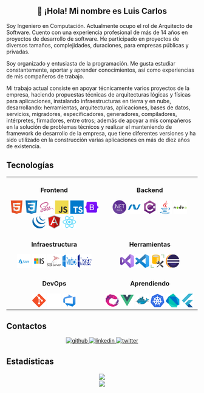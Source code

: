 <h2 align="center">👋 ¡Hola! Mi nombre es Luis Carlos</h2>

Soy Ingeniero en Computación. Actualmente ocupo el rol de Arquitecto de Software. Cuento con una experiencia profesional de más de 14 años en proyectos de desarrollo de software. He participado en proyectos de diversos tamaños, complejidades, duraciones, para empresas públicas y privadas.

Soy organizado y entusiasta de la programación. Me gusta estudiar constantemente, aportar y aprender conocimientos, así como experiencias de mis compañeros de trabajo.

Mi trabajo actual consiste en apoyar técnicamente varios proyectos de la empresa, haciendo propuestas técnicas de arquitecturas lógicas y físicas para aplicaciones, instalando infraestructuras en tierra y en nube, desarrollando: herramientas, arquitecturas, aplicaciones, bases de datos, servicios, migradores, especificadores, generadores, compiladores, intérpretes, firmadores, entre otros; además de apoyar a mis compañeros en la solución de problemas técnicos y realizar el manteniendo de framework de desarrollo de la empresa, que tiene diferentes versiones y ha sido utilizado en la construcción varias aplicaciones en más de diez años de existencia.


## Tecnologías

<div align="center">
  <table>
    <tr>
      <td valign="top" width="50%">
        <div align="center">    
          <h3>Frontend</h3>
          <a href="#"><img title="HTML5" src="./images/html5.svg" width="36" height="36" alt="html5" /></a>
          <a href="#"><img title="CCS3" src="./images/css3.svg" width="36" height="36" alt="css3" /></a>
          <a href="#"><img title="Sass" src="./images/sass.svg" width="36" height="36" alt="sass" /></a>
          <a href="#"><img title="JavaScript" src="./images/javascript.svg" width="36" height="36" alt="javascript" /></a>
          <a href="#"><img title="TypeScript" src="./images/typescript.svg" width="36" height="36" alt="typescript" /></a>
          <a href="#"><img title="Bootstrap" src="./images/bootstrap.svg" width="36" height="36" alt="bootstrap" /></a>
          <a href="#"><img title="jQuery" src="./images/jquery.svg" width="36" height="36" alt="jquery" /></a>
          <a href="#"><img title="Angular" src="./images/angular.svg" width="36" height="36" alt="angular" /></a>
          <a href="#"><img title="React" src="./images/react.svg" width="36" height="36" alt="react" /></a>
        </div>
      </td>
      <td valign="top" width="50%">
        <div align="center">  
          <h3>Backend</h3>
          <a href="#"><img title=".Net Core" src="./images/netcore.svg" width="36" height="36" alt="netcore" /></a>
          <a href="#"><img title=".Net Framework" src="./images/netframework.svg" width="36" height="36" alt="netframework" /></a>
          <a href="#"><img title="C#" src="./images/csharp.svg" width="36" height="36" alt="csharp" /></a>
          <a href="#"><img title="Java" src="./images/java.svg" width="36" height="36" alt="java" /></a>
          <a href="#"><img title="Node.js" src="./images/nodejs.svg" width="36" height="36" alt="nodejs" /></a>
        </div>
      </td>
    </tr>
    <tr>
      <td valign="top" width="50%">
        <div align="center">
          <h3>Infraestructura</h3>
          <a href="#"><img title="Azure" src="./images/azure.svg" width="36" height="36" alt="azure" /></a>
          <a href="#"><img title="IIS" src="./images/iis-server.svg" width="36" height="36" alt="iis-server" /></a>
          <a href="#"><img title="MSSQL" src="./images/sql-server.svg" width="36" height="36" alt="sql-server" /></a>
          <a href="#"><img title="Windows" src="./images/windows.svg" width="36" height="36" alt="windows" /></a>
          <a href="#"><img title="Windows Server" src="./images/windows-server.svg" width="36" height="36" alt="windows-server" /></a>
        </div>
      </td>
      <td valign="top" width="50%">
        <div align="center">
          <h3>Herramientas</h3>
          <a href="#"><img title="Visual Studio" src="./images/visual-studio.svg" width="36" height="36" alt="visual-studio" /></a>
          <a href="#"><img title="Visual Studio Code" src="./images/visual-studio-code.svg" width="36" height="36" alt="visual-studio-code" /></a>
          <a href="#"><img title="MSSQL Management Studio" src="./images/sql-management.png" width="36" height="36" alt="sql-management" /></a>
          <a href="#"><img title="Eclipse" src="./images/eclipse.svg" width="36" height="36" alt="eclipse" /></a>
        </div>
      </td>
    </tr>
    <tr>
      <td valign="top" width="50%">
        <div align="center">
          <h3>DevOps</h3>
            <a href="#"><img title="Git" src="./images/git.svg" width="36" height="36" alt="git" /></a>
            <a href="#"><img title="GitHub" src="./images/github.svg" width="36" height="36" alt="github" /></a>
            <a href="#"><img title="DevOps" src="./images/azure-devops.svg" width="36" height="36" alt="azure-devops" /></a>
          </div>
      </td>
      <td valign="top" width="50%">
      <div align="center">
          <h3>Aprendiendo</h3>
            <a href="#"><img title="RxJs" src="./images/rxjs.svg" width="36" height="36" alt="rxjs" /></a>
            <a href="#"><img title="Vue" src="./images/vue.svg" width="36" height="36" alt="vue" /></a>
            <a href="#"><img title="Docker" src="./images/docker.svg" width="36" height="36" alt="docker" /></a>
            <a href="#"><img title="Kubernetes" src="./images/kubernetes.svg" width="36" height="36" alt="kubernetes" /></a>
            <a href="#"><img title="Dart" src="./images/dart.svg" width="36" height="36" alt="dart" /></a>
            <a href="#"><img title="Flutter" src="./images/flutter.svg" width="36" height="36" alt="flutter" /></a>
          </div>
      </div>
      </td>
    </tr>
  </table> 
</div>


## Contactos

<div align="center">
<a href="https://github.com/luiscasalas16" target="_blank">
<img src=https://img.shields.io/badge/github-%2324292e.svg?&style=for-the-badge&logo=github&logoColor=white alt=github style="margin-bottom: 5px;" />
</a>
<a href="https://linkedin.com/in/luiscasalas16" target="_blank">
<img src=https://img.shields.io/badge/linkedin-%231E77B5.svg?&style=for-the-badge&logo=linkedin&logoColor=white alt=linkedin style="margin-bottom: 5px;" />
</a>  
<a href="https://twitter.com/luiscasalas16" target="_blank">
<img src=https://img.shields.io/badge/twitter-%2300acee.svg?&style=for-the-badge&logo=twitter&logoColor=white alt=twitter style="margin-bottom: 5px;" />
</a>
</div>


## Estadísticas

<div align="center"><img src="https://github-readme-stats.vercel.app/api?username=luiscasalas16&show_icons=true&count_private=true&hide_border=true" align="center" /></div>  

<div align="center">
<img src="https://komarev.com/ghpvc/?username=luiscasalas16&&style=flat-square" align="center" />
</div>  
